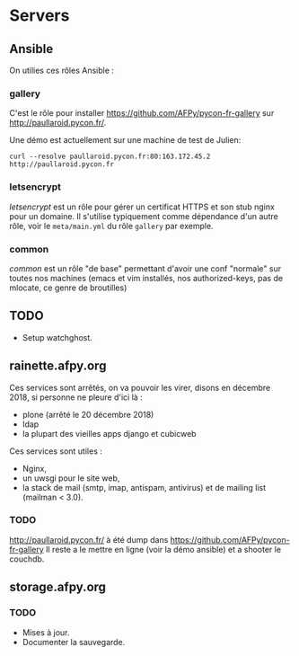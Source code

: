 # Servers

## Ansible

On utilies ces rôles Ansible :

### gallery

C'est le rôle pour installer https://github.com/AFPy/pycon-fr-gallery
sur http://paullaroid.pycon.fr/.

Une démo est actuellement sur une machine de test de Julien:

    curl --resolve paullaroid.pycon.fr:80:163.172.45.2 http://paullaroid.pycon.fr

### letsencrypt

*letsencrypt* est un rôle pour gérer un certificat HTTPS et son stub
nginx pour un domaine. Il s'utilise typiquement comme dépendance d'un
autre rôle, voir le `meta/main.yml` du rôle `gallery` par exemple.

### common

*common* est un rôle "de base" permettant d'avoir une conf "normale"
sur toutes nos machines (emacs et vim installés, nos authorized-keys,
pas de mlocate, ce genre de broutilles)

## TODO

- Setup watchghost.


## rainette.afpy.org

Ces services sont arrêtés, on va pouvoir les virer, disons en décembre
2018, si personne ne pleure d'ici là :

- plone (arrêté le 20 décembre 2018)
- ldap
- la plupart des vieilles apps django et cubicweb


Ces services sont utiles :

- Nginx,
- un uwsgi pour le site web,
- la stack de mail (smtp, imap, antispam, antivirus) et de mailing list (mailman < 3.0).


### TODO

http://paullaroid.pycon.fr/ à été dump dans https://github.com/AFPy/pycon-fr-gallery
Il reste a le mettre en ligne (voir la démo ansible) et a shooter le couchdb.


## storage.afpy.org

### TODO

- Mises à jour.
- Documenter la sauvegarde.
